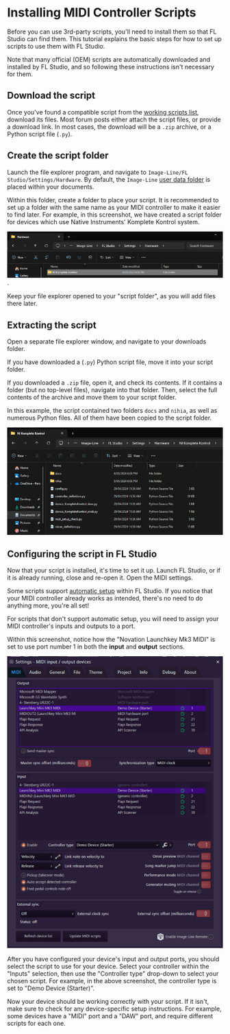 # Installing MIDI Controller Scripts

Before you can use 3rd-party scripts, you'll need to install them so that FL
Studio can find them. This tutorial explains the basic steps for how to set up
scripts to use them with FL Studio.

Note that many official (OEM) scripts are automatically downloaded and
installed by FL Studio, and so following these instructions isn't necessary for
them.

## Download the script

Once you've found a compatible script from the
[working scripts list](https://forum.image-line.com/viewtopic.php?p=1494169#p1494169),
download its files. Most forum posts either attach the script files, or provide
a download link. In most cases, the download will be a `.zip` archive, or a
Python script file (`.py`).

## Create the script folder

Launch the file explorer program, and navigate to
`Image-Line/FL Studio/Settings/Hardware`. By default, the `Image-Line`
[user data folder](https://www.image-line.com/fl-studio-learning/fl-studio-online-manual/html/envsettings_files.htm#userdata)
is placed within your documents.

Within this folder, create a folder to place your script. It is recommended to
set up a folder with the same name as your MIDI controller to make it easier
to find later. For example, in this screenshot, we have created a script folder
for devices which use Native Instruments' Komplete Kontrol system.

![A screenshot of the Image-Line hardware folder, showing a script folder named "NI Komplete Kontrol"](./installing_scripts/script_folder.png).

Keep your file explorer opened to your "script folder", as you will add files
there later.

## Extracting the script

Open a separate file explorer window, and navigate to your downloads folder.

If you have downloaded a (`.py`) Python script file, move it into your script
folder.

If you downloaded a `.zip` file, open it, and check its contents. If it
contains a folder (but no top-level files), navigate into that folder. Then,
select the full contents of the archive and move them to your script folder.

In this example, the script contained two folders `docs` and `nihia`, as well
as numerous Python files. All of them have been copied to the script folder.

![A screenshot of the script folder, containing script files](./installing_scripts/script_installed.png)

## Configuring the script in FL Studio

Now that your script is installed, it's time to set it up. Launch FL Studio, or
if it is already running, close and re-open it. Open the MIDI settings.

Some scripts support [automatic setup](./automatic_script_setup.md) within FL
Studio. If you notice that your MIDI controller already works as intended,
there's no need to do anything more, you're all set!

For scripts that don't support automatic setup, you will need to assign your
MIDI controller's inputs and outputs to a port.

Within this screenshot, notice how the "Novation Launchkey Mk3 MIDI" is set to
use port number 1 in both the **input** and **output** sections.

![A screenshot of FL Studio's MIDI settings, showing a Novation Launchkey device configured with correct ports and script](./getting_started/midi_settings.png)

After you have configured your device's input and output ports, you should
select the script to use for your device. Select your controller within the
"Inputs" selection, then use the "Controller type" drop-down to select your
chosen script. For example, in the above screenshot, the controller type is
set to "Demo Device (Starter)".

Now your device should be working correctly with your script. If it isn't, make
sure to check for any device-specific setup instructions. For example, some
devices have a "MIDI" port and a "DAW" port, and require different scripts for
each one.
